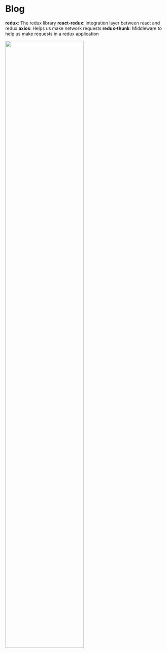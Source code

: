 # Blog

**redux**: The redux library
**react-redux**: integration layer between react and redux
**axios**: Helps us make network requests
**redux-thunk**: Middleware to help us make requests in a redux application

<img src="./src/images/demo.png" width="70%" />